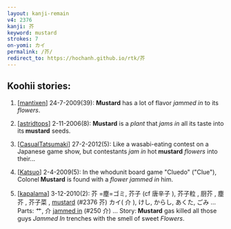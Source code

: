 ```yaml
---
layout: kanji-remain
v4: 2376
kanji: 芥
keyword: mustard
strokes: 7
on-yomi: カイ
permalink: /芥/
redirect_to: https://hochanh.github.io/rtk/芥
---
```


## Koohii stories: 

1) [<a href="http://kanji.koohii.com/profile/mantixen">mantixen</a>] 24-7-2009(39): <strong>Mustard</strong> has a lot of flavor <em>jammed in</em> to its <em>flowers</em>.

2) [<a href="http://kanji.koohii.com/profile/astridtops">astridtops</a>] 2-11-2006(8): <strong>Mustard</strong> is a <em>plant</em> that <em>jams in</em> all its taste into its<strong> mustard</strong> seeds.

3) [<a href="http://kanji.koohii.com/profile/CasualTatsumaki">CasualTatsumaki</a>] 27-2-2012(5): Like a wasabi-eating contest on a Japanese game show, but contestants <em>jam in</em> hot<strong> mustard</strong> <em>flowers</em> into their...

4) [<a href="http://kanji.koohii.com/profile/Katsuo">Katsuo</a>] 2-4-2009(5): In the whodunit board game &quot;Cluedo&quot; (&quot;Clue&quot;), Colonel<strong> Mustard</strong> is found with a <em>flower jammed in</em> him.

5) [<a href="http://kanji.koohii.com/profile/kapalama">kapalama</a>] 3-12-2010(2): 芥 =塵=ゴミ, 芥子 (cf 唐辛子 ), 芥子粒 , 厨芥 , 塵芥 , 芥子菜 , <a href="../v4/2376.html">mustard</a> (#2376 芥) カイ( 介 ), けし, からし, あくた, ごみ ... Parts: 艹, 介 <a href="../v4/250.html">jammed in</a> (#250 介) ... Story:<strong> Mustard</strong> gas killed all those guys <em>Jammed In</em> trenches with the smell of sweet <em>Flowers</em>.

